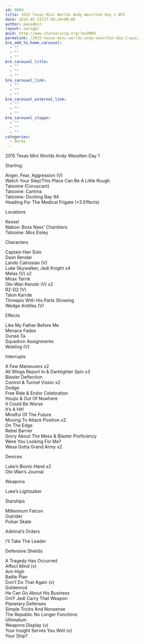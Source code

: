 ```yaml
---
id: 9004
title: 2015 Texas Mini Worlds Andy Wexstten Day 1 WYS
date: 2016-05-31T17:59:10+00:00
author: pwsadmin
layout: swccgpc
guid: http://www.starwarsccg.org/?p=9004
permalink: /2015-texas-mini-worlds-andy-wexstten-day-1-wys/
bre_add_to_home_carousel:
  - ""
  - ""
  - ""
bre_carousel_title:
  - ""
  - ""
  - ""
bre_carousel_link:
  - ""
  - ""
  - ""
bre_carousel_external_link:
  - ""
  - ""
  - ""
bre_carousel_slogan:
  - ""
  - ""
  - ""
categories:
  - Decks
---
```

2015 Texas Mini Worlds Andy Wexstten Day 1

Starting:

Anger, Fear, Aggression (V)  
Watch Your Step/This Place Can Be A Little Rough  
Tatooine (Coruscant)  
Tatooine: Cantina  
Tatooine: Docking Bay 94  
Heading For The Medical Frigate (+3 Effects)

Locations

Kessel  
Naboo: Boss Nass&#8217; Chambers  
Tatooine: Mos Eisley

Characters

Captain Han Solo  
Dash Rendar  
Lando Calrissian (V)  
Luke Skywalker, Jedi Knight x4  
Melas (V) x2  
Mirax Terrik  
Obi-Wan Kenobi (V) x2  
R2-D2 (V)  
Talon Karrde  
Threepio With His Parts Showing  
Wedge Antilles (V)

Effects

Like My Father Before Me  
Menace Fades  
Ounee Ta  
Squadron Assignments  
Wokling (V) 

Interrupts

A Few Maneuvers x2  
All Wings Report In & Darklighter Spin x3  
Blaster Deflection  
Control & Tunnel Vision x2  
Dodge  
Free Ride & Endor Celebration  
Houjix & Out Of Nowhere  
It Could Be Worse  
It&#8217;s A Hit!  
Mindful Of The Future  
Moving To Attack Position x2  
On The Edge  
Rebel Barrier  
Sorry About The Mess & Blaster Proficiency  
Were You Looking For Me?  
Wesa Gotta Grand Army x2

Devices

Luke&#8217;s Bionic Hand x2  
Obi-Wan&#8217;s Journal

Weapons

Luke&#8217;s Lightsaber

Starships

Millennium Falcon  
Outrider  
Pulsar Skate

Admiral&#8217;s Orders

I&#8217;ll Take The Leader

Defensive Shields

A Tragedy Has Occurred  
Affect Mind (v)  
Aim High  
Battle Plan  
Don&#8217;t Do That Again (v)  
Goldenrod  
He Can Go About His Business  
OnlY Jedi Carry That Weapon  
Planetary Defenses  
Simple Tricks And Nonsense  
The Republic No Longer Functions  
Ultimatum  
Weapons Display (v)  
Your Insight Serves You Well (v)  
Your Ship?